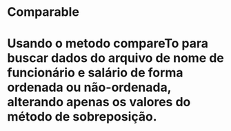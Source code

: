 # Comparable

# Usando o metodo compareTo para buscar dados do arquivo de nome de funcionário e salário de forma ordenada ou não-ordenada, alterando apenas os valores do método de sobreposição.
